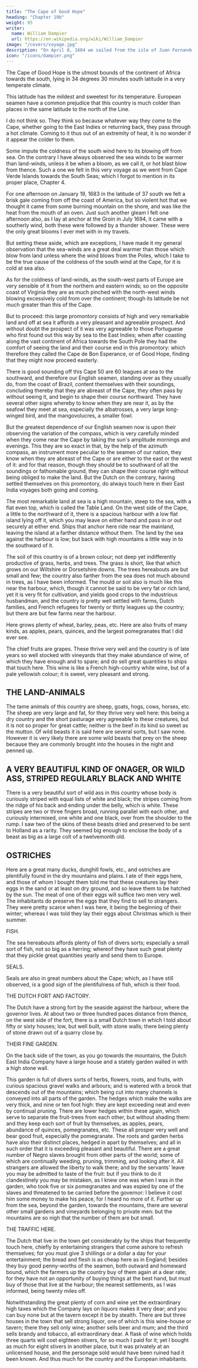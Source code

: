 ```yaml
---
title: "The Cape of Good Hope"
heading: "Chapter 19b"
weight: 95
writer:
  name: William Dampier
  url: https://en.wikipedia.org/wiki/William_Dampier
image: "/covers/voyage.jpg"
description: "On April 8, 1684 we sailed from the isle of Juan Fernandez with the wind at south-east"
icon: "/icons/dampier.png"
---
```



<!-- A DESCRIPTION OF THE CAPE, ITS PROSPECT, SOUNDINGS, TABLE MOUNTAIN, HARBOUR, SOIL, ETC., LARGE POMEGRANATES, AND GOOD WINES. -->

The Cape of Good Hope is the utmost bounds of the continent of Africa towards the south, lying in 34 degrees 30 minutes south latitude in a very temperate climate. 

This latitude has the mildest and sweetest for its temperature. European seamen have a common prejudice that this country is much colder than places in the same latitude to the north of the Line. 

I do not think so. They think so because whatever way they come to the Cape, whether going to the East Indies or returning back, they pass through a hot climate. Coming to it thus out of an extremity of heat, it is no wonder if it appear the colder to them. 

Some impute the coldness of the south wind here to its blowing off from sea. On the contrary I have always observed the sea winds to be warmer than land-winds, unless it be when a bloom, as we call it, or hot blast blow from thence. Such a one we felt in this very voyage as we went from Cape Verde Islands towards the South Seas; which I forgot to mention in its proper place, Chapter 4. 

For one afternoon on January 19, 1683 in the latitude of 37 south we felt a brisk gale coming from off the coast of America, but so violent hot that we thought it came from some burning mountain on the shore, and was like the heat from the mouth of an oven. Just such another gleam I felt one afternoon also, as I lay at anchor at the Groin in July 1694, it came with a southerly wind, both these were followed by a thunder shower. These were the only great blooms I ever met with in my travels. 

But setting these aside, which are exceptions, I have made it my general observation that the sea-winds are a great deal warmer than those which blow from land unless where the wind blows from the Poles, which I take to be the true cause of the coldness of the south wind at the Cape, for it is cold at sea also. 

As for the coldness of land-winds, as the south-west parts of Europe are very sensible of it from the northern and eastern winds; so on the opposite coast of Virginia they are as much pinched with the north-west winds blowing excessively cold from over the continent; though its latitude be not much greater than this of the Cape.

But to proceed: this large promontory consists of high and very remarkable land and off at sea it affords a very pleasant and agreeable prospect. And without doubt the prospect of it was very agreeable to those Portuguese who first found out this way by sea to the East Indies; when after coasting along the vast continent of Africa towards the South Pole they had the comfort of seeing the land and their course end in this promontory: which therefore they called the Cape de Bon Esperance, or of Good Hope, finding that they might now proceed easterly.

There is good sounding off this Cape 50 are 60 leagues at sea to the southward, and therefore our English seamen, standing over as they usually do, from the coast of Brazil, content themselves with their soundings, concluding thereby that they are abreast of the Cape, they often pass by without seeing it, and begin to shape their course northward. They have several other signs whereby to know when they are near it, as by the seafowl they meet at sea, especially the albatrosses, a very large long-winged bird, and the mangovolucres, a smaller fowl. 

But the greatest dependence of our English seamen now is upon their observing the variation of the compass, which is very carefully minded when they come near the Cape by taking the sun's amplitude mornings and evenings. This they are so exact in that, by the help of the azimuth compass, an instrument more peculiar to the seamen of our nation, they know when they are abreast of the Cape or are either to the east or the west of it: and for that reason, though they should be to southward of all the soundings or fathomable ground, they can shape their course right without being obliged to make the land. But the Dutch on the contrary, having settled themselves on this promontory, do always touch here in their East India voyages both going and coming.

The most remarkable land at sea is a high mountain, steep to the sea, with a flat even top, which is called the Table Land. On the west side of the Cape, a little to the northward of it, there is a spacious harbour with a low flat island lying off it, which you may leave on either hand and pass in or out securely at either end. Ships that anchor here ride near the mainland, leaving the island at a farther distance without them. The land by the sea against the harbour is low; but back with high mountains a little way in to the southward of it.

The soil of this country is of a brown colour; not deep yet indifferently productive of grass, herbs, and trees. The grass is short, like that which grows on our Wiltshire or Dorsetshire downs. The trees hereabouts are but small and few; the country also farther from the sea does not much abound in trees, as I have been informed. The mould or soil also is much like this near the harbour, which, though it cannot be said to be very fat or rich land, yet it is very fit for cultivation, and yields good crops to the industrious husbandman, and the country is pretty well settled with farms, Dutch families, and French refugees for twenty or thirty leagues up the country; but there are but few farms near the harbour.

Here grows plenty of wheat, barley, peas, etc. Here are also fruits of many kinds, as apples, pears, quinces, and the largest pomegranates that I did ever see.

The chief fruits are grapes. These thrive very well and the country is of late years so well stocked with vineyards that they make abundance of wine, of which they have enough and to spare; and do sell great quantities to ships that touch here. This wine is like a French high-country white wine, but of a pale yellowish colour; it is sweet, very pleasant and strong.


## THE LAND-ANIMALS

The tame animals of this country are sheep, goats, hogs, cows, horses, etc. The sheep are very large and fat, for they thrive very well here: this being a dry country and the short pasturage very agreeable to these creatures, but it is not so proper for great cattle; neither is the beef in its kind so sweet as the mutton. Of wild beasts it is said here are several sorts, but I saw none. However it is very likely there are some wild beasts that prey on the sheep because they are commonly brought into the houses in the night and penned up.


## A VERY BEAUTIFUL KIND OF ONAGER, OR WILD ASS, STRIPED REGULARLY BLACK AND WHITE

There is a very beautiful sort of wild ass in this country whose body is curiously striped with equal lists of white and black; the stripes coming from the ridge of his back and ending under the belly, which is white. These stripes are two or three fingers broad, running parallel with each other, and curiously intermixed, one white and one black, over from the shoulder to the rump. I saw two of the skins of these beasts dried and preserved to be sent to Holland as a rarity. They seemed big enough to enclose the body of a beast as big as a large colt of a twelvemonth old.



## OSTRICHES

Here are a great many ducks, dunghill fowls, etc., and ostriches are plentifully found in the dry mountains and plains. I ate of their eggs here, and those of whom I bought them told me that these creatures lay their eggs in the sand or at least on dry ground, and so leave them to be hatched by the sun. The meat of one of their eggs will suffice two men very well. The inhabitants do preserve the eggs that they find to sell to strangers. They were pretty scarce when I was here, it being the beginning of their winter; whereas I was told they lay their eggs about Christmas which is their summer.

FISH.

The sea hereabouts affords plenty of fish of divers sorts; especially a small sort of fish, not so big as a herring; whereof they have such great plenty that they pickle great quantities yearly and send them to Europe.

SEALS.

Seals are also in great numbers about the Cape; which, as I have still observed, is a good sign of the plentifulness of fish, which is their food.

THE DUTCH FORT AND FACTORY.

The Dutch have a strong fort by the seaside against the harbour, where the governor lives. At about two or three hundred paces distance from thence, on the west side of the fort, there is a small Dutch town in which I told about fifty or sixty houses; low, but well built, with stone walls; there being plenty of stone drawn out of a quarry close by.

THEIR FINE GARDEN.

On the back side of the town, as you go towards the mountains, the Dutch East India Company have a large house and a stately garden walled in with a high stone wall.

This garden is full of divers sorts of herbs, flowers, roots, and fruits, with curious spacious gravel walks and arbours; and is watered with a brook that descends out of the mountains; which being cut into many channels is conveyed into all parts of the garden. The hedges which make the walks are very thick, and nine or ten foot high: they are kept exceeding neat and even by continual pruning. There are lower hedges within these again, which serve to separate the fruit-trees from each other, but without shading them: and they keep each sort of fruit by themselves, as apples, pears, abundance of quinces, pomegranates, etc. These all prosper very well and bear good fruit, especially the pomegranate. The roots and garden herbs have also their distinct places, hedged in apart by themselves; and all in such order that it is exceeding pleasant and beautiful. There are a great number of Negro slaves brought from other parts of the world; some of which are continually weeding, pruning, trimming, and looking after it. All strangers are allowed the liberty to walk there; and by the servants' leave you may be admitted to taste of the fruit: but if you think to do it clandestinely you may be mistaken, as I knew one was when I was in the garden, who took five or six pomegranates and was espied by one of the slaves and threatened to be carried before the governor: I believe it cost him some money to make his peace, for I heard no more of it. Further up from the sea, beyond the garden, towards the mountains, there are several other small gardens and vineyards belonging to private men: but the mountains are so nigh that the number of them are but small.

THE TRAFFIC HERE.

The Dutch that live in the town get considerably by the ships that frequently touch here, chiefly by entertaining strangers that come ashore to refresh themselves; for you must give 3 shillings or a dollar a day for your entertainment; the bread and flesh is as cheap here as in England; besides they buy good penny-worths of the seamen, both outward and homeward bound, which the farmers up the country buy of them again at a dear rate; for they have not an opportunity of buying things at the best hand, but must buy of those that live at the harbour; the nearest settlements, as I was informed, being twenty miles off.

Notwithstanding the great plenty of corn and wine yet the extraordinary high taxes which the Company lays on liquors makes it very dear; and you can buy none but at the tavern except it be by stealth. There are but three houses in the town that sell strong liquor, one of which is this wine-house or tavern; there they sell only wine; another sells beer and mum; and the third sells brandy and tobacco, all extraordinary dear. A flask of wine which holds three quarts will cost eighteen stivers, for so much I paid for it; yet I bought as much for eight stivers in another place, but it was privately at an unlicensed house, and the personage sold would have been ruined had it been known. And thus much for the country and the European inhabitants.

